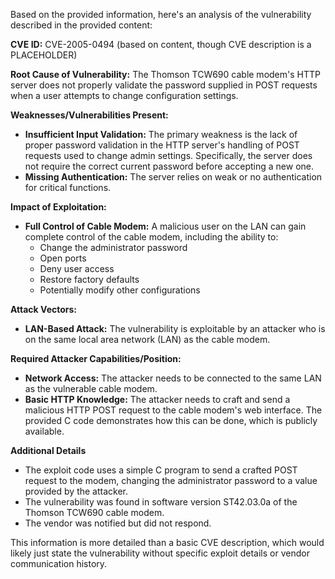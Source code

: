 Based on the provided information, here's an analysis of the vulnerability described in the provided content:

**CVE ID:** CVE-2005-0494 (based on content, though CVE description is a PLACEHOLDER)

**Root Cause of Vulnerability:**
The Thomson TCW690 cable modem's HTTP server does not properly validate the password supplied in POST requests when a user attempts to change configuration settings.

**Weaknesses/Vulnerabilities Present:**
- **Insufficient Input Validation:** The primary weakness is the lack of proper password validation in the HTTP server's handling of POST requests used to change admin settings. Specifically, the server does not require the correct current password before accepting a new one.
- **Missing Authentication:** The server relies on weak or no authentication for critical functions.

**Impact of Exploitation:**
- **Full Control of Cable Modem:** A malicious user on the LAN can gain complete control of the cable modem, including the ability to:
    - Change the administrator password
    - Open ports
    - Deny user access
    - Restore factory defaults
    - Potentially modify other configurations

**Attack Vectors:**
- **LAN-Based Attack:** The vulnerability is exploitable by an attacker who is on the same local area network (LAN) as the cable modem.

**Required Attacker Capabilities/Position:**
- **Network Access:** The attacker needs to be connected to the same LAN as the vulnerable cable modem.
- **Basic HTTP Knowledge:** The attacker needs to craft and send a malicious HTTP POST request to the cable modem's web interface. The provided C code demonstrates how this can be done, which is publicly available.

**Additional Details**
- The exploit code uses a simple C program to send a crafted POST request to the modem, changing the administrator password to a value provided by the attacker.
- The vulnerability was found in software version ST42.03.0a of the Thomson TCW690 cable modem.
- The vendor was notified but did not respond.

This information is more detailed than a basic CVE description, which would likely just state the vulnerability without specific exploit details or vendor communication history.